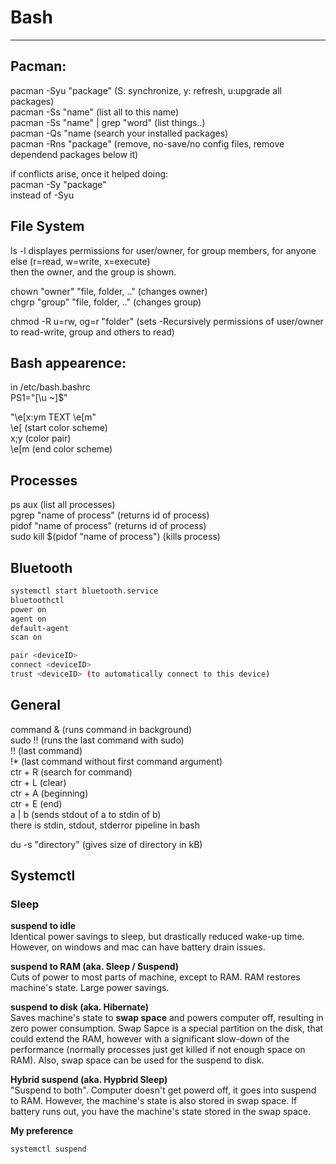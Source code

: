 # Bash
<hr>

## Pacman:
pacman -Syu "package" (S: synchronize, y: refresh, u:upgrade all packages) <br>
pacman -Ss "name" (list all to this name) <br>
pacman -Ss "name" | grep "word" (list things..) <br>
pacman -Qs "name (search your installed packages) <br>
pacman -Rns "package" (remove, no-save/no config files, remove dependend packages below it) <br>

if conflicts arise, once it helped doing: <br>
pacman -Sy "package" <br>
instead of -Syu

## File System
ls -l displayes permissions for user/owner, for group members, for anyone else (r=read, w=write, x=execute) <br>
then the owner, and the group is shown.

chown "owner" "file, folder, .." (changes owner) <br>
chgrp "group" "file, folder, .." (changes group) <br>

chmod -R u=rw, og=r "folder" (sets -Recursively permissions of user/owner to read-write, group and others to read)

## Bash appearence:
in /etc/bash.bashrc <br>
PS1="[\u ~]$" <br>

"\e[x:ym TEXT \e[m" <br>
\e[ (start color scheme) <br>
x;y (color pair) <br>
\e[m (end color scheme) <br>
	
## Processes
ps aux (list all processes) <br>
pgrep "name of process" (returns id of process) <br>
pidof "name of process" (returns id of process) <br>
sudo kill $(pidof "name of process") (kills process) <br> 

## Bluetooth
```bash
systemctl start bluetooth.service
bluetoothctl
power on
agent on
default-agent
scan on

pair <deviceID>
connect <deviceID>
trust <deviceID> (to automatically connect to this device)
```

## General
command & (runs command in background) <br>
sudo !! (runs the last command with sudo) <br>
!! (last command) <br>
!* (last command without first command argument) <br>
ctr + R (search for command) <br>
ctr + L (clear) <br>
ctr + A (beginning) <br>
ctr + E (end) <br>
a | b (sends stdout of a to stdin of b) <br>
there is stdin, stdout, stderror pipeline in bash <br>

du -s "directory" (gives size of directory in kB)


## Systemctl
### Sleep
<b>suspend to idle</b> <br>
Identical power savings to sleep, but drastically reduced wake-up time. However, on windows and mac can have battery drain issues.

<b>suspend to RAM (aka. Sleep / Suspend)</b> <br>
Cuts of power to most parts of machine, except to RAM. RAM restores machine's state. Large power savings.

<b>suspend to disk (aka. Hibernate)</b> <br>
Saves machine's state to <b>swap space</b> and powers computer off, resulting in zero power consumption. Swap Sapce is a special partition on the disk, that could extend the RAM, however with a significant slow-down of the performance (normally processes just get killed if not enough space on RAM). Also, swap space can be used for the suspend to disk.

<b>Hybrid suspend (aka. Hypbrid Sleep)</b> <br>
"Suspend to both". Computer doesn't get powerd off, it goes into suspend to RAM. However, the machine's state is also stored in swap space. If battery runs out, you have the machine's state stored in the swap space. 

<b> My preference </b> <br>
```bash
systemctl suspend 
```
